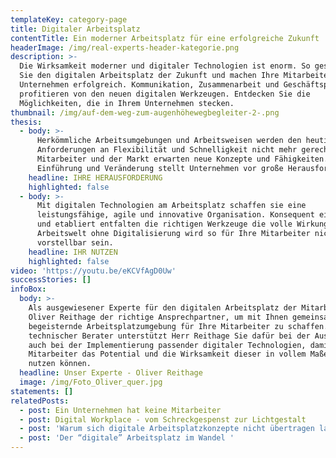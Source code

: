 ```yaml
---
templateKey: category-page
title: Digitaler Arbeitsplatz
contentTitle: Ein moderner Arbeitsplatz für eine erfolgreiche Zukunft
headerImage: /img/real-experts-header-kategorie.png
description: >-
  Die Wirksamkeit moderner und digitaler Technologien ist enorm. So gestalten
  Sie den digitalen Arbeitsplatz der Zukunft und machen Ihre Mitarbeiter und Ihr
  Unternehmen erfolgreich. Kommunikation, Zusammenarbeit und Geschäftsprozesse
  profitieren von den neuen digitalen Werkzeugen. Entdecken Sie die
  Möglichkeiten, die in Ihrem Unternehmen stecken. 
thumbnail: /img/auf-dem-weg-zum-augenhöhewegbegleiter-2-.png
thesis:
  - body: >-
      Herkömmliche Arbeitsumgebungen und Arbeitsweisen werden den heutigen
      Anforderungen an Flexibilität und Schnelligkeit nicht mehr gerecht.
      Mitarbeiter und der Markt erwarten neue Konzepte und Fähigkeiten. Die
      Einführung und Veränderung stellt Unternehmen vor große Herausforderungen.
    headline: IHRE HERAUSFORDERUNG
    highlighted: false
  - body: >-
      Mit digitalen Technologien am Arbeitsplatz schaffen sie eine
      leistungsfähige, agile und innovative Organisation. Konsequent eingeführt
      und etabliert entfalten die richtigen Werkzeuge die volle Wirkung. Eine
      Arbeitswelt ohne Digitalisierung wird so für Ihre Mitarbeiter nicht mehr
      vorstellbar sein.
    headline: IHR NUTZEN
    highlighted: false
video: 'https://youtu.be/eKCVfAgD0Uw'
successStories: []
infoBox:
  body: >-
    Als ausgewiesener Experte für den digitalen Arbeitsplatz der Mitarbeiter ist
    Oliver Reithage der richtige Ansprechpartner, um mit Ihnen gemeinsam eine
    begeisternde Arbeitsplatzumgebung für Ihre Mitarbeiter zu schaffen. Als
    technischer Berater unterstützt Herr Reithage Sie dafür bei der Auswahl als
    auch bei der Implementierung passender digitaler Technologien, damit Ihre
    Mitarbeiter das Potential und die Wirksamkeit dieser in vollem Maße für sich
    nutzen können.
  headline: Unser Experte - Oliver Reithage
  image: /img/Foto_Oliver_quer.jpg
statements: []
relatedPosts:
  - post: Ein Unternehmen hat keine Mitarbeiter
  - post: Digital Workplace - vom Schreckgespenst zur Lichtgestalt
  - post: 'Warum sich digitale Arbeitsplatzkonzepte nicht übertragen lassen '
  - post: 'Der “digitale” Arbeitsplatz im Wandel '
---
```


